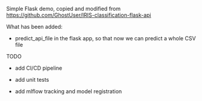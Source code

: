 Simple Flask demo, copied and modified from https://github.com/GhostUser/IRIS-classification-flask-api

What has been added:

* predict_api_file in the flask app, so that now we can predict a whole CSV file

TODO

* add CI/CD pipeline

* add unit tests

* add mlflow tracking and model registration
